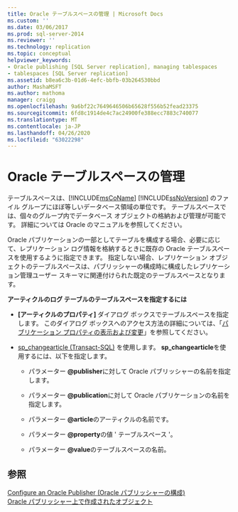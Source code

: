 ```yaml
---
title: Oracle テーブルスペースの管理 | Microsoft Docs
ms.custom: ''
ms.date: 03/06/2017
ms.prod: sql-server-2014
ms.reviewer: ''
ms.technology: replication
ms.topic: conceptual
helpviewer_keywords:
- Oracle publishing [SQL Server replication], managing tablespaces
- tablespaces [SQL Server replication]
ms.assetid: b8ea6c3b-01d6-4efc-bbfb-03b264530bbd
author: MashaMSFT
ms.author: mathoma
manager: craigg
ms.openlocfilehash: 9a6bf22c7649646506b65628f556b52fead23375
ms.sourcegitcommit: 6fd8c1914de4c7ac24900fe388ecc7883c740077
ms.translationtype: MT
ms.contentlocale: ja-JP
ms.lasthandoff: 04/26/2020
ms.locfileid: "63022298"
---
```

# <a name="manage-oracle-tablespaces"></a>Oracle テーブルスペースの管理
  テーブルスペースは、[!INCLUDE[msCoName](../../../includes/msconame-md.md)] [!INCLUDE[ssNoVersion](../../../includes/ssnoversion-md.md)] のファイル グループにほぼ等しいデータベース領域の単位です。 テーブルスペースでは、個々のグループ内でデータベース オブジェクトの格納および管理が可能です。 詳細については Oracle のマニュアルを参照してください。  
  
 Oracle パブリケーションの一部としてテーブルを構成する場合、必要に応じて、レプリケーション ログ情報を格納するときに既存の Oracle テーブルスペースを使用するように指定できます。 指定しない場合、レプリケーション オブジェクトのテーブルスペースは、パブリッシャーの構成時に構成したレプリケーション管理ユーザー スキーマに関連付けられた既定のテーブルスペースとなります。  
  
 **アーティクルのログ テーブルのテーブルスペースを指定するには**  
  
-   **[アーティクルのプロパティ]** ダイアログ ボックスでテーブルスペースを指定します。 このダイアログ ボックスへのアクセス方法の詳細については、「[パブリケーション プロパティの表示および変更](../publish/view-and-modify-publication-properties.md)」を参照してください。  
  
-   [sp_changearticle &#40;Transact-SQL&#41;](/sql/relational-databases/system-stored-procedures/sp-changearticle-transact-sql) を使用します。 **sp_changearticle**を使用するには、以下を指定します。  
  
    -   パラメーター **@publisher**に対して Oracle パブリッシャーの名前を指定します。  
  
    -   パラメーター **@publication**に対して Oracle パブリケーションの名前を指定します。  
  
    -   パラメーター **@article**のアーティクルの名前です。  
  
    -   パラメーター **@property**の値 ' テーブルスペース '。  
  
    -   パラメーター **@value**のテーブルスペースの名前。  
  
## <a name="see-also"></a>参照  
 [Configure an Oracle Publisher (Oracle パブリッシャーの構成)](configure-an-oracle-publisher.md)   
 [Oracle パブリッシャー上で作成されたオブジェクト](objects-created-on-the-oracle-publisher.md)  
  
  
